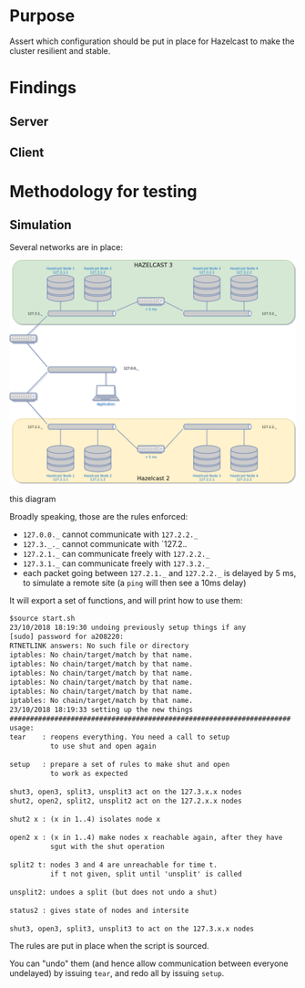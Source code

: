 # Purpose

Assert which configuration should be put in place for Hazelcast to make the cluster resilient and stable.

# Findings

## Server

## Client

# Methodology for testing

## Simulation 

Several networks are in place:

![network](static/network.png)

this diagram 

Broadly speaking, those are the rules enforced:
* `127.0.0._` cannot communicate with `127.2.2._`
* `127.3._._` cannot communicate with `127.2._._
* `127.2.1._` can communicate freely with `127.2.2._`
* `127.3.1._` can communicate freely with `127.3.2._`
* each packet going between `127.2.1._` and  `127.2.2._` is delayed by 5 ms, to simulate a remote site (a `ping` will then see a 10ms delay)


It will export a set of functions, and will print how to use them:

    $source start.sh
    23/10/2018 18:19:30 undoing previously setup things if any
    [sudo] password for a208220: 
    RTNETLINK answers: No such file or directory
    iptables: No chain/target/match by that name.
    iptables: No chain/target/match by that name.
    iptables: No chain/target/match by that name.
    iptables: No chain/target/match by that name.
    iptables: No chain/target/match by that name.
    iptables: No chain/target/match by that name.
    23/10/2018 18:19:33 setting up the new things
    #####################################################################
    usage: 
    tear    : reopens everything. You need a call to setup
              to use shut and open again

    setup   : prepare a set of rules to make shut and open
              to work as expected

    shut3, open3, split3, unsplit3 act on the 127.3.x.x nodes
    shut2, open2, split2, unsplit2 act on the 127.2.x.x nodes

    shut2 x : (x in 1..4) isolates node x

    open2 x : (x in 1..4) make nodes x reachable again, after they have
              sgut with the shut operation

    split2 t: nodes 3 and 4 are unreachable for time t.
              if t not given, split until 'unsplit' is called

    unsplit2: undoes a split (but does not undo a shut)

    status2 : gives state of nodes and intersite

    shut3, open3, split3, unsplit3 to act on the 127.3.x.x nodes


The rules are put in place when the script is sourced.

You can "undo" them (and hence allow communication between everyone undelayed) by issuing
`tear`, and redo all by issuing `setup`.

